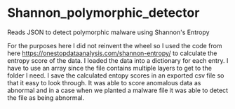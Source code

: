 # Shannon_polymorphic_detector
Reads JSON to detect polymorphic malware using Shannon's Entropy

For the purposes here I did not reinvent the wheel so I used the code from here 
https://onestopdataanalysis.com/shannon-entropy/ to calculate the entropy score 
of the data. I loaded the data into a dictionary for each entry. I have to use 
an array since the file contains multiple layers to get to the folder I need. 
I save the calculated entopy scores in an exported csv file so that it easy
to look through. It was able to score anomalous data as abnormal and in a case
when we planted a malware file it was able to detect the file as being abnormal.
